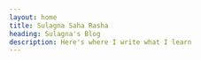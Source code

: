 ```yaml
---
layout: home
title: Sulagna Saha Rasha
heading: Sulagna's Blog
description: Here's where I write what I learn
---
```

